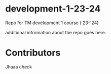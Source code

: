 # development-1-23-24
Repo for TM development 1 course ('23-'24)

additional information about the repo goes here.

# Contributors 

Jhaaa check